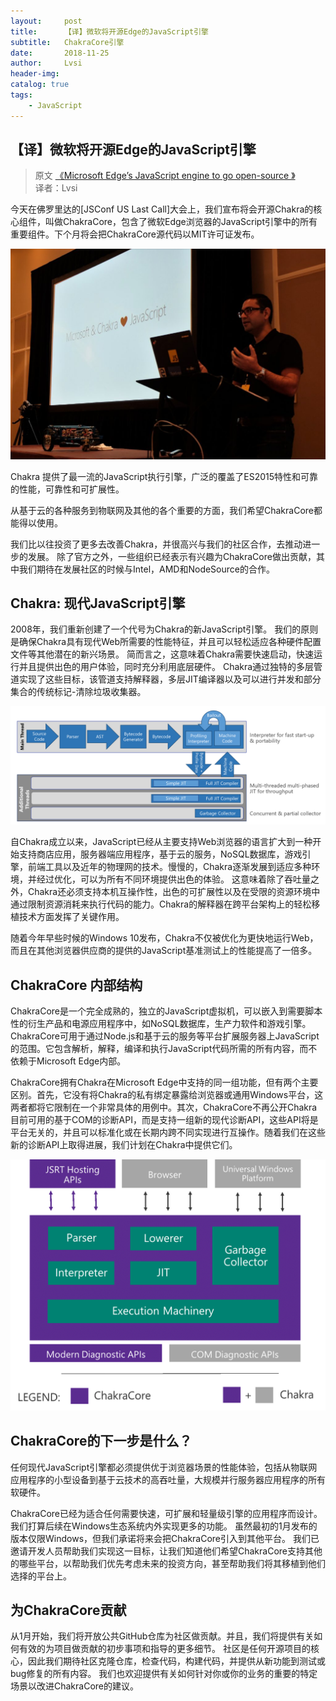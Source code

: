 ```yaml
---
layout:     post
title:      【译】微软将开源Edge的JavaScript引擎
subtitle:   ChakraCore引擎
date:       2018-11-25
author:     Lvsi
header-img: 
catalog: true
tags:
    - JavaScript
---
```


## 【译】微软将开源Edge的JavaScript引擎

> 原文 [《Microsoft Edge’s JavaScript engine to go open-source
》](https://blogs.windows.com/msedgedev/2015/12/05/open-source-chakra-core/)<br/>
> 译者：Lvsi

今天在佛罗里达的[JSConf US Last Call]大会上，我们宣布将会开源Chakra的核心组件，叫做ChakraCore，包含了微软Edge浏览器的JavaScript引擎中的所有重要组件。下个月将会把ChakraCore源代码以MIT许可证发布。

<img src="/img/posts/2018/11-25/1.jpg">

Chakra 提供了最一流的JavaScript执行引擎，广泛的覆盖了ES2015特性和可靠的性能，可靠性和可扩展性。

从基于云的各种服务到物联网及其他的各个重要的方面，我们希望ChakraCore都能得以使用。

我们比以往投资了更多去改善Chakra，并很高兴与我们的社区合作，去推动进一步的发展。 除了官方之外，一些组织已经表示有兴趣为ChakraCore做出贡献，其中我们期待在发展社区的时候与Intel，AMD和NodeSource的合作。

## Chakra: 现代JavaScript引擎

2008年，我们重新创建了一个代号为Chakra的新JavaScript引擎。 我们的原则是确保Chakra具有现代Web所需要的性能特征，并且可以轻松适应各种硬件配置文件等其他潜在的新兴场景。 简而言之，这意味着Chakra需要快速启动，快速运行并且提供出色的用户体验，同时充分利用底层硬件。 Chakra通过独特的多层管道实现了这些目标，该管道支持解释器，多层JIT编译器以及可以进行并发和部分集合的传统标记-清除垃圾收集器。

<img src="/img/posts/2018/11-25/2.png">

自Chakra成立以来，JavaScript已经从主要支持Web浏览器的语言扩大到一种开始支持商店应用，服务器端应用程序，基于云的服务，NoSQL数据库，游戏引擎，前端工具以及近年的物理网的技术。慢慢的，Chakra逐渐发展到适应多种环境，并经过优化，可以为所有不同环境提供出色的体验。 这意味着除了吞吐量之外，Chakra还必须支持本机互操作性，出色的可扩展性以及在受限的资源环境中通过限制资源消耗来执行代码的能力。Chakra的解释器在跨平台架构上的轻松移植技术方面发挥了关键作用。

随着今年早些时候的Windows 10发布，Chakra不仅被优化为更快地运行Web，而且在其他浏览器供应商的提供的JavaScript基准测试上的性能提高了一倍多。

## ChakraCore 内部结构

ChakraCore是一个完全成熟的，独立的JavaScript虚拟机，可以嵌入到需要脚本性的衍生产品和电源应用程序中，如NoSQL数据库，生产力软件和游戏引擎。 ChakraCore可用于通过Node.js和基于云的服务等平台扩展服务器上JavaScript的范围。它包含解析，解释，编译和执行JavaScript代码所需的所有内容，而不依赖于Microsoft Edge内部。

ChakraCore拥有Chakra在Microsoft Edge中支持的同一组功能，但有两个主要区别。首先，它没有将Chakra的私有绑定暴露给浏览器或通用Windows平台，这两者都将它限制在一个非常具体的用例中。其次，ChakraCore不再公开Chakra目前可用的基于COM的诊断API，而是支持一组新的现代诊断API，这些API将是平台无关的，并且可以标准化或在长期内跨不同实现进行互操作。随着我们在这些新的诊断API上取得进展，我们计划在Chakra中提供它们。

<img src="/img/posts/2018/11-25/3.png">

## ChakraCore的下一步是什么？

任何现代JavaScript引擎都必须提供优于浏览器场景的性能体验，包括从物联网应用程序的小型设备到基于云技术的高吞吐量，大规模并行服务器应用程序的所有软硬件。

ChakraCore已经为适合任何需要快速，可扩展和轻量级引擎的应用程序而设计。我们打算后续在Windows生态系统内外实现更多的功能。 虽然最初的1月发布的版本仅限Windows，但我们承诺将来会把ChakraCore引入到其他平台。 我们已邀请开发人员帮助我们实现这一目标，让我们知道他们希望ChakraCore支持其他的哪些平台，以帮助我们优先考虑未来的投资方向，甚至帮助我们将其移植到他们选择的平台上。

## 为ChakraCore贡献

从1月开始，我们将开放公共GitHub仓库为社区做贡献。并且，我们将提供有关如何有效的为项目做贡献的初步事项和指导的更多细节。 社区是任何开源项目的核心，因此我们期待社区克隆仓库，检查代码，构建代码，并提供从新功能到测试或bug修复的所有内容。 我们也欢迎提供有关如何针对你或你的业务的重要的特定场景以改进ChakraCore的建议。